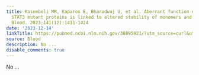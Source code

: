 ```yaml
---
title: Kasembeli MM, Kaparos E, Bharadwaj U, et al. Aberrant function of pathogenic
  STAT3 mutant proteins is linked to altered stability of monomers and homodimers.
  Blood. 2023;141(12):1411-1424
date: '2023-12-14'
linkTitle: https://pubmed.ncbi.nlm.nih.gov/38095921/?utm_source=curl&utm_medium=rss&utm_campaign=journals&utm_content=7603509&fc=None&ff=20231215170556&v=2.18.0
source: Blood
description: No ...
disable_comments: true
---
```

No ...